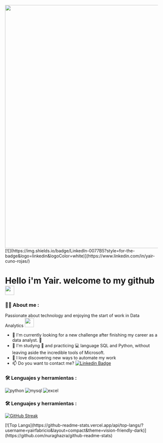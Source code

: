 <div id="header" align="center">
  <img decoding="async" src="https://cdn.discordapp.com/attachments/1067861027850571866/1200849079597535253/baner.png?ex=65c7acdb&is=65b537db&hm=a3d151237ab566b2fb2d9882e7e213197138ae21cdb081d7f4d7821b18818d91&" width="800"/>
</div>
[![](https://img.shields.io/badge/LinkedIn-0077B5?style=for-the-badge&logo=linkedin&logoColor=white)](https://www.linkedin.com/in/yair-cuno-rojas/)

<h1>
  Hello i'm Yair. welcome to my github 
  <img decoding="async" src="https://media.giphy.com/media/hvRJCLFzcasrR4ia7z/giphy.gif" width="30px"/>
</h1>
 <div id="header" align="left">

### :man_technologist: About me :
Passionate about technology and enjoying the start of work in Data Analytics <img decoding="async" src="https://media.giphy.com/media/WUlplcMpOCEmTGBtBW/giphy.gif" width="30">

* :telescope: I'm currently looking for a new challenge after finishing my career as a data analyst. :muscle:
* :seedling: I'm studyng :blue_book: and practicing :computer: language SQL and Python, without leaving aside the incredible tools of Microsoft.
* :heartbeat: I love discovering new ways to automate my work
* :mailbox: Do you want to contact me? [![Linkedin Badge](https://img.shields.io/badge/-Yair-blue?style=flat&logo=Linkedin&logoColor=white)](https://www.linkedin.com/in/yair-cuno-rojas/)

### :hammer_and_wrench: Lenguajes y herramientas :
<div id="header" align="left">
    <img decoding="async" src="https://img.shields.io/badge/Python-3776AB?style=for-the-badge&logo=python&logoColor=white" alt="python"/>
  </a>
    <img decoding="async" src="https://img.shields.io/badge/MySQL-6DB33F?style=for-the-badge&logo=mysql&logoColor=white" alt="mysql"/>
  </a>
 <img decoding="async" src="https://img.shields.io/badge/Microsoft_Excel-217346?style=for-the-badge&logo=microsoft-excel&logoColor=white" alt="excel"/>
  </a>

### :hammer_and_wrench: Lenguajes y herramientas :
[![GitHub Streak](http://github-readme-streak-stats.herokuapp.com?user=yairfabricio&theme=dark&background=000000)](https://git.io/streak-stats)

</div>
[![Top Langs](https://github-readme-stats.vercel.app/api/top-langs/?username=yairfabricio&layout=compact&theme=vision-friendly-dark)](https://github.com/nuraghazra/github-readme-stats)

<!--
**yairfabricio/yairfabricio** is a ✨ _special_ ✨ repository because its `README.md` (this file) appears on your GitHub profile.
